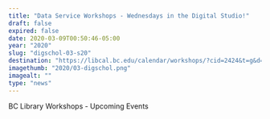 ```yaml
---
title: "Data Service Workshops - Wednesdays in the Digital Studio!"
draft: false
expired: false
date: 2020-03-09T00:50:46-05:00
year: "2020"
slug: "digschol-03-s20"
destination: "https://libcal.bc.edu/calendar/workshops/?cid=2424&t=g&d=0000-00-00&cal=2424&ct=27652,24778"
imagethumb: "2020/03-digschol.png"
imagealt: ""
type: "news"
---
```


BC Library Workshops - Upcoming Events